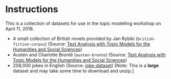 # Instructions

This is a collection of datasets for use in the topic modelling workshop on April 11, 2018.

- A small collection of British novels provided by Jan Rybiki (`british-fiction-corpus`) (Source: [Text Analysis with Topic Models for the Humanities and Social Sciences](https://de.dariah.eu/tatom/datasets.html#datasets))
- Austen and Charlotte Brontë (`austen-bronte`) (Source: [Text Analysis with Topic Models for the Humanities and Social Sciences](https://de.dariah.eu/tatom/datasets.html#datasets))
- 208,000 jokes in English (Source: [joke-dataset](https://github.com/taivop/joke-dataset)) [Note: This is a **large** dataset and may take some time to download and unzip.]